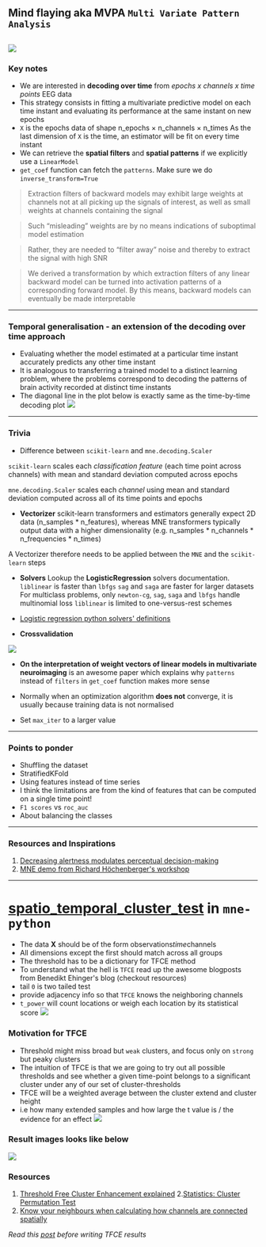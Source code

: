 ## Mind flaying aka MVPA `Multi Variate Pattern Analysis`
![](https://github.com/rahulvenugopal/Learn_NeuralDecoding_for_EEG/blob/main/images/Prof-xavier.jpg)
---

### Key notes
- We are interested in **decoding over time** from *epochs x channels x time points* EEG data
- This strategy consists in fitting a multivariate predictive model on each time instant and evaluating its performance at the same instant on new epochs
- `X` is the epochs data of shape n_epochs × n_channels × n_times
As the last dimension of `X` is the time, an estimator will be fit on every time instant
- We can retrieve the **spatial filters** and **spatial patterns** if we explicitly use a `LinearModel`
- `get_coef` function can fetch the `patterns`. Make sure we do `inverse_transform=True`

> Extraction filters of backward models may exhibit large weights at channels not at all picking up the signals of interest, as well as small weights at channels containing the signal

> Such “misleading” weights are by no means indications of suboptimal model estimation

> Rather, they are needed to “filter away” noise and thereby to extract the signal with high SNR

> We derived a transformation by which extraction filters of any linear backward model can be turned into activation patterns of a corresponding forward model. By this means, backward models can eventually be made interpretable

---

### Temporal generalisation - an extension of the decoding over time approach
- Evaluating whether the model estimated at a particular time instant accurately predicts any other time instant
- It is analogous to transferring a trained model to a distinct learning problem, where the problems correspond to decoding the patterns of brain activity recorded at distinct time instants
- The diagonal line in the plot below is exactly same as the time-by-time decoding plot
![](https://github.com/rahulvenugopal/Learn_NeuralDecoding_for_EEG/blob/main/images/TemoralGeneralisation.png)

---

### Trivia
- Difference between `scikit-learn` and `mne.decoding.Scaler`

`scikit-learn` scales each *classification feature* (each time point across channels) with mean and standard deviation computed across epochs

`mne.decoding.Scaler` scales each *channel* using mean and standard deviation computed across all of its time points and epochs
- **Vectorizer**
scikit-learn transformers and estimators generally expect 2D data (n_samples * n_features), whereas MNE transformers typically output data
with a higher dimensionality (e.g. n_samples * n_channels * n_frequencies * n_times)

A Vectorizer therefore needs to be applied between the `MNE` and the `scikit-learn` steps

- **Solvers**
Lookup the **LogisticRegression** solvers documentation. `liblinear` is faster than `lbfgs`
`sag` and `saga` are faster for larger datasets
For multiclass problems, only `newton-cg`, `sag`, `saga` and `lbfgs` handle multinomial loss
`liblinear` is limited to one-versus-rest schemes
- [Logistic regression python solvers' definitions](https://stackoverflow.com/questions/38640109/logistic-regression-python-solvers-definitions)

- **Crossvalidation**

![](https://github.com/rahulvenugopal/Learn_NeuralDecoding_for_EEG/blob/main/images/CrossValidation.png)

- **On the interpretation of weight vectors of linear models in multivariate neuroimaging** is an awesome paper which explains why `patterns` instead of `filters` in `get_coef` function makes more sense

- Normally when an optimization algorithm **does not** converge, it is usually because training data is not normalised
- Set `max_iter` to a larger value
---

### Points to ponder
- Shuffling the dataset
- StratifiedKFold
- Using features instead of time series
- I think the limitations are from the kind of features that can be computed on a single time point!
- `F1 scores` vs `roc_auc`
- About balancing the classes

---
### Resources and Inspirations
1. [Decreasing alertness modulates perceptual decision-making](https://github.com/SridharJagannathan/decAlertnessDecisionmaking_JNeuroscience2021)
2. [MNE demo from Richard Höchenberger's workshop](https://www.youtube.com/watch?v=t-twhNqgfSY)

---
# [spatio_temporal_cluster_test](https://mne.tools/stable/generated/mne.stats.spatio_temporal_cluster_test.html#mne.stats.spatio_temporal_cluster_test) in `mne-python`
- The data **X** should be of the form observations*time*channels
- All dimensions except the first should match across all groups
- The threshold has to be a dictionary for TFCE method
- To understand what the hell is `TFCE` read up the awesome blogposts from Benedikt Ehinger's blog (checkout resources)
- tail `0` is two tailed test
- provide adjacency info so that `TFCE` knows the neighboring channels
- `t_power` will count locations or weigh each location by its statistical score
![](https://github.com/rahulvenugopal/Learn_NeuralDecoding_for_EEG/blob/main/images/Cluster%20statistics%20_220726_092943_1.jpg)

### Motivation for TFCE
- Threshold might miss broad but `weak` clusters, and focus only on `strong` but peaky clusters
- The intuition of TFCE is that we are going to try out all possible thresholds and see whether a given time-point belongs to a significant cluster under any of our set of cluster-thresholds
- TFCE will be a weighted average between the cluster extend and cluster height
- i.e how many extended samples and how large the t value is / the evidence for an effect
![](https://github.com/rahulvenugopal/Learn_NeuralDecoding_for_EEG/blob/main/images/TFCE_intuition.png)

### Result images looks like below
![](https://github.com/rahulvenugopal/Learn_NeuralDecoding_for_EEG/blob/main/images/TFCE_output.png)

### Resources
1. [Threshold Free Cluster Enhancement explained](https://benediktehinger.de/blog/science/threshold-free-cluster-enhancement-explained/)
2.[Statistics: Cluster Permutation Test](https://benediktehinger.de/blog/science/statistics-cluster-permutation-test/)
3. [Know your neighbours when calculating how channels are connected spatially](https://www.fieldtriptoolbox.org/faq/how_does_ft_prepare_neighbours_work/)

*Read this [post](https://www.fieldtriptoolbox.org/faq/how_not_to_interpret_results_from_a_cluster-based_permutation_test/) before writing TFCE results*
